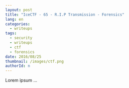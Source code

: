 ```yaml
---
layout: post
title: "IceCTF - 65 - R.I.P Transmission - Forensics"
lang: en
categories:
  - writeups
tags:
  - security
  - writeups
  - ctf
  - forensics
date: 2016/08/25
thumbnail: /images/ctf.png
authorId: n
---
```

Lorem ipsum ...

